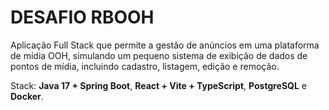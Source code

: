 # DESAFIO RBOOH

Aplicação Full Stack que permite a gestão de anúncios em uma plataforma de mídia OOH, simulando um pequeno sistema de exibição de dados de pontos de mídia, incluindo cadastro, listagem, edição e remoção.

Stack: **Java 17 + Spring Boot**, **React + Vite + TypeScript**, **PostgreSQL** e **Docker**.
